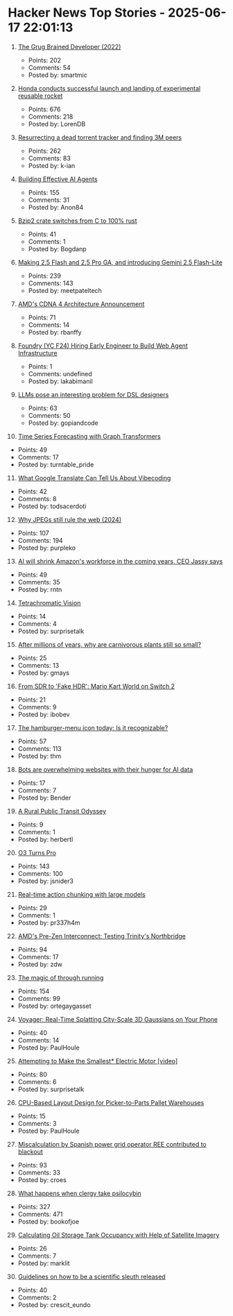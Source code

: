 # Hacker News Top Stories - 2025-06-17 22:01:13

1. [The Grug Brained Developer (2022)](https://grugbrain.dev/)
   - Points: 202
   - Comments: 54
   - Posted by: smartmic

2. [Honda conducts successful launch and landing of experimental reusable rocket](https://global.honda/en/topics/2025/c_2025-06-17ceng.html)
   - Points: 676
   - Comments: 218
   - Posted by: LorenDB

3. [Resurrecting a dead torrent tracker and finding 3M peers](https://kianbradley.com/2025/06/15/resurrecting-a-dead-tracker.html)
   - Points: 262
   - Comments: 83
   - Posted by: k-ian

4. [Building Effective AI Agents](https://www.anthropic.com/engineering/building-effective-agents)
   - Points: 155
   - Comments: 31
   - Posted by: Anon84

5. [Bzip2 crate switches from C to 100% rust](https://trifectatech.org/blog/bzip2-crate-switches-from-c-to-rust/)
   - Points: 41
   - Comments: 1
   - Posted by: Bogdanp

6. [Making 2.5 Flash and 2.5 Pro GA, and introducing Gemini 2.5 Flash-Lite](https://blog.google/products/gemini/gemini-2-5-model-family-expands/)
   - Points: 239
   - Comments: 143
   - Posted by: meetpateltech

7. [AMD's CDNA 4 Architecture Announcement](https://chipsandcheese.com/p/amds-cdna-4-architecture-announcement)
   - Points: 71
   - Comments: 14
   - Posted by: rbanffy

8. [Foundry (YC F24) Hiring Early Engineer to Build Web Agent Infrastructure](https://www.ycombinator.com/companies/foundry/jobs/azAgJbN-foundry-software-engineer-new-grad-to-mid-level)
   - Points: 1
   - Comments: undefined
   - Posted by: lakabimanil

9. [LLMs pose an interesting problem for DSL designers](https://kirancodes.me/posts/log-lang-design-llms.html)
   - Points: 63
   - Comments: 50
   - Posted by: gopiandcode

10. [Time Series Forecasting with Graph Transformers](https://kumo.ai/research/time-series-forecasting/)
   - Points: 49
   - Comments: 17
   - Posted by: turntable_pride

11. [What Google Translate Can Tell Us About Vibecoding](https://ingrids.space/posts/what-google-translate-can-tell-us-about-vibecoding/)
   - Points: 42
   - Comments: 8
   - Posted by: todsacerdoti

12. [Why JPEGs still rule the web (2024)](https://spectrum.ieee.org/jpeg-image-format-history)
   - Points: 107
   - Comments: 194
   - Posted by: purpleko

13. [AI will shrink Amazon's workforce in the coming years, CEO Jassy says](https://www.cnbc.com/2025/06/17/ai-amazon-workforce-jassy.html)
   - Points: 49
   - Comments: 35
   - Posted by: rntn

14. [Tetrachromatic Vision](https://www.bookofjoe.com/2025/05/my-entry-32.html)
   - Points: 14
   - Comments: 4
   - Posted by: surprisetalk

15. [After millions of years, why are carnivorous plants still so small?](https://www.smithsonianmag.com/articles/carnivorous-plants-have-been-trapping-animals-for-millions-of-years-so-why-have-they-never-grown-larger-180986708/)
   - Points: 25
   - Comments: 13
   - Posted by: gmays

16. [From SDR to 'Fake HDR': Mario Kart World on Switch 2](https://www.alexandermejia.com/from-sdr-to-fake-hdr-mario-kart-world-on-switch-2-undermines-modern-display-potential/)
   - Points: 21
   - Comments: 9
   - Posted by: ibobev

17. [The hamburger-menu icon today: Is it recognizable?](https://www.nngroup.com/articles/hamburger-menu-icon-recognizability/)
   - Points: 57
   - Comments: 113
   - Posted by: thm

18. [Bots are overwhelming websites with their hunger for AI data](https://www.theregister.com/2025/06/17/bot_overwhelming_websites_report/)
   - Points: 17
   - Comments: 7
   - Posted by: Bender

19. [A Rural Public Transit Odyssey](https://shagbark.substack.com/p/a-rural-public-transit-odyssey)
   - Points: 9
   - Comments: 1
   - Posted by: herbertl

20. [O3 Turns Pro](https://thezvi.substack.com/p/o3-turns-pro)
   - Points: 143
   - Comments: 100
   - Posted by: jsnider3

21. [Real-time action chunking with large models](https://www.pi.website/research/real_time_chunking)
   - Points: 29
   - Comments: 1
   - Posted by: pr337h4m

22. [AMD's Pre-Zen Interconnect: Testing Trinity's Northbridge](https://chipsandcheese.com/p/amds-pre-zen-interconnect-testing)
   - Points: 94
   - Comments: 17
   - Posted by: zdw

23. [The magic of through running](https://www.worksinprogress.news/p/the-magic-of-through-running)
   - Points: 154
   - Comments: 99
   - Posted by: ortegaygasset

24. [Voyager: Real-Time Splatting City-Scale 3D Gaussians on Your Phone](https://arxiv.org/abs/2506.02774)
   - Points: 40
   - Comments: 14
   - Posted by: PaulHoule

25. [Attempting to Make the Smallest* Electric Motor [video]](https://www.youtube.com/watch?v=6x_NMytSA90)
   - Points: 80
   - Comments: 6
   - Posted by: surprisetalk

26. [CPU-Based Layout Design for Picker-to-Parts Pallet Warehouses](https://arxiv.org/abs/2506.04266)
   - Points: 15
   - Comments: 3
   - Posted by: PaulHoule

27. [Miscalculation by Spanish power grid operator REE contributed to blackout](https://www.reuters.com/business/energy/investigation-into-spains-april-28-blackout-shows-no-evidence-cyberattack-2025-06-17/)
   - Points: 93
   - Comments: 33
   - Posted by: croes

28. [What happens when clergy take psilocybin](https://nautil.us/clergy-blown-away-by-psilocybin-1217112/)
   - Points: 327
   - Comments: 471
   - Posted by: bookofjoe

29. [Calculating Oil Storage Tank Occupancy with Help of Satellite Imagery](https://medium.com/planet-stories/a-beginners-guide-to-calculating-oil-storage-tank-occupancy-with-help-of-satellite-imagery-e8f387200178)
   - Points: 26
   - Comments: 7
   - Posted by: marklit

30. [Guidelines on how to be a scientific sleuth released](https://osf.io/2kdez/wiki/home/)
   - Points: 40
   - Comments: 2
   - Posted by: crescit_eundo

